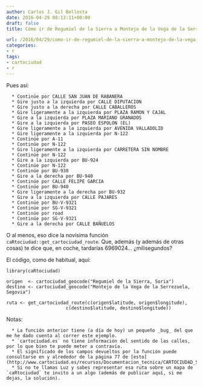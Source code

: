 ```yaml
---
author: Carlos J. Gil Bellosta
date: 2016-04-29 08:13:11+00:00
draft: false
title: Cómo ir de Regumiel de la Sierra a Montejo de la Vega de la Serrezuela

url: /2016/04/29/como-ir-de-regumiel-de-la-sierra-a-montejo-de-la-vega-de-la-serrezuela/
categories:
- r
tags:
- cartociudad
- r
---
```


Pues así:



 	  * Continúe por CALLE SAN JUAN DE RABANERA
 	  * Gire justo a la izquierda por CALLE DIPUTACION
 	  * Gire justo a la derecha por CALLE CABALLEROS
 	  * Gire ligeramente a la izquierda por PLAZA RAMON Y CAJAL
 	  * Gire a la izquierda por PLAZA MARIANO GRANADOS
 	  * Gire a la izquierda por PASEO ESPOLON (EL)
 	  * Gire ligeramente a la izquierda por AVENIDA VALLADOLID
 	  * Gire ligeramente a la izquierda por N-122
 	  * Continúe por A-11
 	  * Continúe por N-122
 	  * Gire ligeramente a la izquierda por CARRETERA SIN NOMBRE
 	  * Continúe por N-122
 	  * Gire a la izquierda por BU-924
 	  * Continúe por N-122
 	  * Continúe por BU-930
 	  * Gire a la derecha por BU-940
 	  * Continúe por CALLE FELIPE GARCIA
 	  * Continúe por BU-940
 	  * Gire ligeramente a la derecha por BU-932
 	  * Gire a la izquierda por CALLE PAJARES
 	  * Continúe por BU-V-9321
 	  * Continúe por SG-V-9321
 	  * Continúe por road
 	  * Continúe por SG-V-9321
 	  * Gire a la derecha por CALLE BAÑUELOS


O al menos, eso dice la novísima función `caRtociudad::get_cartociudad_route`. Que, además (y además de otras cosas) te dice que, en coche, tardarías 6969024... ¿milisegundos?

El código, como de habitual, aquí:



    library(caRtociudad)

    origen  <- cartociudad_geocode("Regumiel de la Sierra, Soria")
    destino <- cartociudad_geocode("Montejo de la Vega de la Serrezuela, Segovia")

    ruta <- get_cartociudad_route(c(origen$latitude, origen$longitude),
                          c(destino$latitude, destino$longitude))



Notas:



	  * La función anterior tiene (a día de hoy) un pequeño _bug_ del que me he dado cuenta al correr este ejemplo.
	  * `cartociudad.es` no tiene información del sentido de las calles, por lo que bien te puede meter a contravía.
	  * El significado de los campos devueltos por la función puede consultarse en y alrededor de la página 77 de [esto](http://www.cartociudad.es/recursos/Documentacion_tecnica/CARTOCIUDAD_ServiciosWeb.pdf).
	  * Si no te llamas Luz y sabes representar esa ruta sobre un mapa de `caRtociudad` te invito a un algo (además de publicar aquí, si me dejas, la solución).



